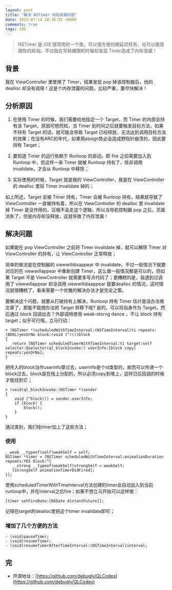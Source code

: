 ```yaml
---
layout: post
title: "解决 NSTimer 内存泄漏问题"
date: 2015-07-14 10:38:52 +0800
comments: true
tags: iOS
---
```


> NSTimer 是 iOS 很常用的一个类，可以很方便的做延迟任务，也可以做周期性的轮询。不过我在写轮播图的时候却发现 Timer造成了内存泄漏！

## 背景

我在 ViewController 里使用了 Timer，结果发现 pop 掉该控制器后，他的 dealloc 却没有调用！这是个内存泄露的问题，比较严重，要尽快解决！

## 分析原因

1. 在使用 Timer 的时候，我们需要给他指定一个 Target，而 Timer 的内部会持有该 Target，原因可想而知，当 Timer 到时间之后就要触发目标方法，如果不持有 Target 的话，就可能会导致 Target 已经释放，无法达到调用目标方法的效果；在没有ARC的年代，如果用assign势必会造成野指针崩溃的，因此要持有 Target；

2. 要知道 Timer 的运行依赖于 Runloop 的驱动，即 fire 之前需要加入到 Runloop 中，但这样一来 Timer 就被 Runloop 持有了，除非调用 invalidate，才会从 Runloop 中移除；

3. 实际使用的时候，Target 就是我的 ViewController，我是在 ViewController 的 dealloc 里将 Timer invalidate 掉的；

如上所述，Target 会被 Timer 持有，Timer 会被 Runloop 持有，结果就导致了 ViewController 一直被持有着，所以在 ViewController 的 dealloc 里 invalidate 掉 Timer 是没作用的，压根不会走这个逻辑，所以当导航控制器 pop 之后，页面消失了，但是内存却没释放，这就导致了内存泄漏！

## 解决问题

如果能在 pop ViewController 之前将 Timer invalidate 掉，就可以解除 Timer 对 ViewController 的持有，让 ViewController 正常释放；

简单的做法是在控制器的 viewwilldisappear 中 invalidate，不过一般情况下就要对应的在 viewwillappear 中重新创建 Timer，这么做一般情况都是可以的，但如果 Target 不是 ViewController 就需要多写点代码了；更糟糕的是，我遇到过调用了 viewwillappear 却没调用 viewwilldisappear 就要dealloc 的情况，这时情况就很糟糕了，看来需要一个优雅的解决办法才是完全之策。

要解决这个问题，就要从打破持有上解决，Runloop 持有 Timer 估计是没办法做文章了，那能不能想办法把 Target 转移下呢? 是的，可以将自身作为 Target，然后通过 block 回调出去？外部调用使用 weak-storng dance ，不让 block
持有 target；似乎可行哦，立马行动：

```objc
+ (NSTimer *)scheduledWithTimeInterval:(NSTimeInterval)ti repeats:(BOOL)yesOrNo block:(void (^)())block
{
   return [NSTimer scheduledTimerWithTimeInterval:ti target:self selector:@selector(ql_blockInvoke:) userInfo:[block copy] repeats:yesOrNo];
}
```

把传入的block当作userinfo穿过去，userinfo是个id类型的，故而可以传递一个block过去，block是在栈上分配的，所以必须copy到堆上，这样日后回调的时候才能找到它；

```objc
+ (void)ql_blockInvoke:(NSTimer *)sender
{
    void (^block)() = sender.userInfo;
    if (block) {
        block();
    }
}
```

通过类别，我们给timer加上了这些方法；

### 使用

```objc
__weak __typeof(self)weakSelf = self;
NSTimer *timer = [NSTimer scheduledWithTimeInterval:animationDuration repeats:YES block:^{
   __strong __typeof(weakSelf)strongSelf = weakSelf;
   [strongSelf animationTimerDidFired];
}];
```

使用scheduledTimerWithTimeInterval方法创建的timer会自动加入到当前runloop中，并在interval之后fire；如果不想立马开始可以这样做：

```objc
[timer setFireDate:[NSDate distantFuture]];
```

记得在target的dealloc里把这个timer invalidate即可；

### 增加了几个方便的方法

```objc
- (void)pauseTimer;
- (void)resumeTimer;
- (void)resumeTimerAfterTimeInterval:(NSTimeInterval)interval;
```

## 完

- 开源地址：[https://github.com/debugly/QLCodes](https://github.com/debugly/QLCodes)
